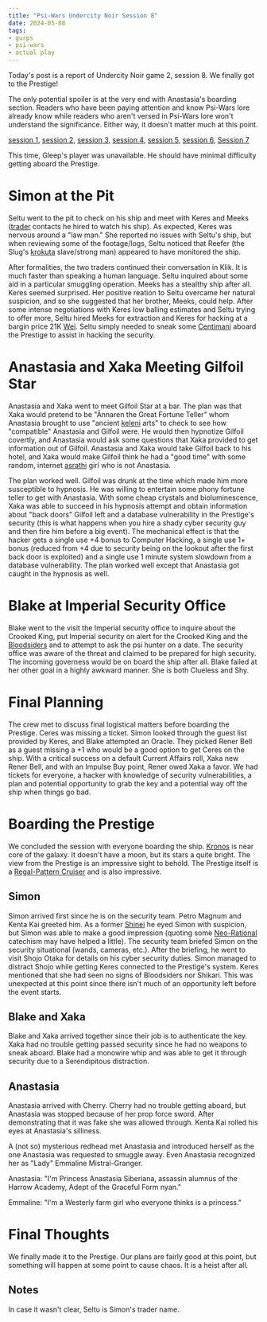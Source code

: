 ```yaml
---
title: "Psi-Wars Undercity Noir Session 8"
date: 2024-05-08
tags:
- gurps
- psi-wars
- actual play
---
```


Today's post is a report of Undercity Noir game 2, session 8. We finally got to the Prestige!

The only potential spoiler is at the very end with Anastasia's boarding section. Readers who have been paying attention and know Psi-Wars lore already know while readers who aren't versed in Psi-Wars lore won't understand the significance. Either way, it doesn't matter much at this point.

[session 1](https://calmquist.github.io/2023/04/05/undercity-noir-intro.html), [session 2](https://calmquist.github.io/2023/05/08/undercity-noir-part-2.html), [session 3](https://calmquist.github.io/2023/06/05/undercity-noir-part-3.html), [session 4](https://calmquist.github.io/2023/08/09/undercity-noir-part-4.html), [session 5](https://calmquist.github.io/2023/10/09/undercity-noir-part-5.html), [session 6](https://calmquist.github.io/2023/11/06/undercity-noir-part-6.html), [Session 7](https://calmquist.github.io/2024/03/11/undercity-noir-part-7.html)

This time, Gleep's player was unavailable. He should have minimal difficulty getting aboard the Prestige.

# Simon at the Pit
Seltu went to the pit to check on his ship and meet with Keres and Meeks ([trader](http://psi-wars.wikidot.com/wiki:traders) contacts he hired to watch his ship). As expected, Keres was nervous around a "law man." She reported no issues with Seltu's ship, but when reviewing some of the footage/logs, Seltu noticed that Reefer (the Slug's [krokuta](http://psi-wars.wikidot.com/wiki:krokuta) slave/strong man) appeared to have monitored the ship.

After formalities, the two traders continued their conversation in Klik. It is much faster than speaking a human language. Seltu inquired about some aid in a particular smuggling operation. Meeks has a stealthy ship after all. Keres seemed surprised. Her positive reation to Seltu overcame her natural suspicion, and so she suggested that her brother, Meeks, could help. After some intense negotiations with Keres low balling estimates and Seltu trying to offer more, Seltu hired Meeks for extraction and Keres for hacking at a bargin price 21K [Wei](http://psi-wars.wikidot.com/wiki:currencies#toc5). Seltu simply needed to sneak some [Centimani](http://psi-wars.wikidot.com/wiki:trader-robots#toc13) aboard the Prestige to assist in hacking the security.

# Anastasia and Xaka Meeting Gilfoil Star
Anastasia and Xaka went to meet Gilfoil Star at a bar. The plan was that Xaka would pretend to be "Ānnaren the Great Fortune Teller" whom Anastasia brought to use "ancient [keleni](http://psi-wars.wikidot.com/wiki:keleni) arts" to check to see how "compatible" Anastasia and Gilfoil were. He would then hypnotize Gilfoil covertly, and Anastasia would ask some questions that Xaka provided to get information out of Gilfoil. Anastasia and Xaka would take Gilfoil back to his hotel, and Xaka would make Gilfoil think he had a "good time" with some random, internet [asrathi](http://psi-wars.wikidot.com/wiki:asrathi) girl who is not Anastasia.

The plan worked well. Gilfoil was drunk at the time which made him more susceptible to hypnosis. He was willing to entertain some phony fortune teller to get with Anastasia. With some cheap crystals and bioluminescence, Xaka was able to succeed in his hypnosis attempt and obtain information about "back doors" Gilfoil left and a database vulnerability in the Prestige's security (this is what happens when you hire a shady cyber security guy and then fire him before a big event). The mechanical effect is that the hacker gets a single use +4 bonus to Computer Hacking, a single use 1+ bonus (reduced from +4 due to security being on the lookout after the first back door is exploited) and a single use 1 minute system slowdown from a database vulnerability. The plan worked well except that Anastasia got caught in the hypnosis as well.

# Blake at Imperial Security Office
Blake went to the visit the Imperial security office to inquire about the Crooked King, put Imperial security on alert for the Crooked King and the [Bloodsiders](http://psi-wars.wikidot.com/wiki:bloodsiders) and to attempt to ask the psi hunter on a date. The security office was aware of the threat and claimed to be prepared for high security. The incoming governess would be on board the ship after all. Blake failed at her other goal in a highly awkward manner. She is both Clueless and Shy.

# Final Planning
The crew met to discuss final logistical matters before boarding the Prestige. Ceres was missing a ticket. Simon looked through the guest list provided by Keres, and Blake attempted an Oracle. They picked Rener Bell as a guest missing a +1 who would be a good option to get Ceres on the ship. With a critical success on a default Current Affairs roll, Xaka new Rener Bell, and with an Impulse Buy point, Rener owed Xaka a favor. We had tickets for everyone, a hacker with knowledge of security vulnerabilities, a plan and potential opportunity to grab the key and a potential way off the ship when things go bad.

# Boarding the Prestige
We concluded the session with everyone boarding the ship. [Kronos](http://psi-wars.wikidot.com/wiki:galactic-core#toc8) is near core of the galaxy. It doesn't have a moon, but its stars a quite bright. The view from the Prestige is an impressive sight to behold. The Prestige itself is a [Regal-Pattern Cruiser](http://psi-wars.wikidot.com/regal-pattern-cruiser) and is also impressive.

## Simon
Simon arrived first since he is on the security team. Petro Magnum and Kenta Kai greeted him. As a former [Shinei](http://psi-wars.wikidot.com/wiki:shineido) he eyed Simon with suspicion, but Simon was able to make a good impression (quoting some [Neo-Rational](http://psi-wars.wikidot.com/wiki:neo-rationalism) catechism may have helped a little). The security team briefed Simon on the security situational (wands, cameras, etc.). After the briefing, he went to visit Shojo Otaka for details on his cyber security duties. Simon managed to distract Shojo while getting Keres connected to the Prestige's system. Keres mentioned that she had seen no signs of Bloodsiders nor Shikari. This was unexpected at this point since there isn't much of an opportunity left before the event starts.

## Blake and Xaka
Blake and Xaka arrived together since their job is to authenticate the key. Xaka had no trouble getting passed security since he had no weapons to sneak aboard. Blake had a monowire whip and was able to get it through security due to a Serendipitous distraction.

## Anastasia
Anastasia arrived with Cherry. Cherry had no trouble getting aboard, but Anastasia was stopped because of her prop force sword. After demonstrating that it was fake she was allowed through. Kenta Kai rolled his eyes at Anastasia's silliness.

A (not so) mysterious redhead met Anastasia and introduced herself as the one Anastasia was requested to smuggle away. Even Anastasia recognized her as "Lady" Emmaline Mistral-Granger.

Anastasia: "I'm Princess Anastasia Siberiana, assassin alumnus of the Harrow Academy, Adept of the Graceful Form nyan."

Emmaline: "I'm a Westerly farm girl who everyone thinks is a princess."

# Final Thoughts
We finally made it to the Prestige. Our plans are fairly good at this point, but something will happen at some point to cause chaos. It is a heist after all.

## Notes
In case it wasn't clear, Seltu is Simon's trader name.
